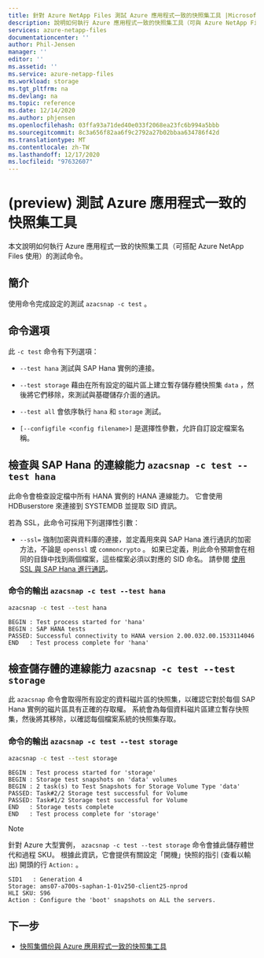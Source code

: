 ```yaml
---
title: 針對 Azure NetApp Files 測試 Azure 應用程式一致的快照集工具 |Microsoft Docs
description: 說明如何執行 Azure 應用程式一致的快照集工具（可與 Azure NetApp Files 搭配使用）的測試命令。
services: azure-netapp-files
documentationcenter: ''
author: Phil-Jensen
manager: ''
editor: ''
ms.assetid: ''
ms.service: azure-netapp-files
ms.workload: storage
ms.tgt_pltfrm: na
ms.devlang: na
ms.topic: reference
ms.date: 12/14/2020
ms.author: phjensen
ms.openlocfilehash: 03ffa93a71ded40e033f2068ea23fc6b994a5bbb
ms.sourcegitcommit: 8c3a656f82aa6f9c2792a27b02bbaa634786f42d
ms.translationtype: MT
ms.contentlocale: zh-TW
ms.lasthandoff: 12/17/2020
ms.locfileid: "97632607"
---
```

# <a name="test-azure-application-consistent-snapshot-tool-preview"></a> (preview) 測試 Azure 應用程式一致的快照集工具

本文說明如何執行 Azure 應用程式一致的快照集工具（可搭配 Azure NetApp Files 使用）的測試命令。

## <a name="introduction"></a>簡介

使用命令完成設定的測試 `azacsnap -c test` 。

## <a name="command-options"></a>命令選項

此 `-c test` 命令有下列選項：

- `--test hana`  測試與 SAP Hana 實例的連接。

- `--test storage` 藉由在所有設定的磁片區上建立暫存儲存體快照集 `data` ，然後將它們移除，來測試與基礎儲存介面的通訊。 

- `--test all` 會依序執行 `hana` 和 `storage` 測試。

- `[--configfile <config filename>]` 是選擇性參數，允許自訂設定檔案名稱。

## <a name="check-connectivity-with-sap-hana-azacsnap--c-test---test-hana"></a>檢查與 SAP Hana 的連線能力 `azacsnap -c test --test hana`

此命令會檢查設定檔中所有 HANA 實例的 HANA 連線能力。 它會使用 HDBuserstore 來連接到 SYSTEMDB 並提取 SID 資訊。

若為 SSL，此命令可採用下列選擇性引數：

- `--ssl=` 強制加密與資料庫的連接，並定義用來與 SAP Hana 進行通訊的加密方法，不論是 `openssl` 或 `commoncrypto` 。 如果已定義，則此命令預期會在相同的目錄中找到兩個檔案，這些檔案必須以對應的 SID 命名。 請參閱 [使用 SSL 與 SAP Hana 進行通訊](azacsnap-installation.md#using-ssl-for-communication-with-sap-hana)。

### <a name="output-of-the-azacsnap--c-test---test-hana-command"></a>命令的輸出 `azacsnap -c test --test hana`

```bash
azacsnap -c test --test hana
```

```output
BEGIN : Test process started for 'hana'
BEGIN : SAP HANA tests
PASSED: Successful connectivity to HANA version 2.00.032.00.1533114046
END   : Test process complete for 'hana'
```

## <a name="check-connectivity-with-storage-azacsnap--c-test---test-storage"></a>檢查儲存體的連線能力 `azacsnap -c test --test storage`

此 `azacsnap` 命令會取得所有設定的資料磁片區的快照集，以確認它對於每個 SAP Hana 實例的磁片區具有正確的存取權。 系統會為每個資料磁片區建立暫存快照集，然後將其移除，以確認每個檔案系統的快照集存取。

### <a name="output-of-the-azacsnap--c-test---test-storage-command"></a>命令的輸出 `azacsnap -c test --test storage`

```bash
azacsnap -c test --test storage
```

```output
BEGIN : Test process started for 'storage'
BEGIN : Storage test snapshots on 'data' volumes
BEGIN : 2 task(s) to Test Snapshots for Storage Volume Type 'data'
PASSED: Task#2/2 Storage test successful for Volume
PASSED: Task#1/2 Storage test successful for Volume
END   : Storage tests complete
END   : Test process complete for 'storage'
```

> [!NOTE]
> 針對 Azure 大型實例， `azacsnap -c test --test storage` 命令會據此儲存體世代和過程 SKU。  根據此資訊，它會提供有關設定「開機」快照的指引 (查看以輸出) 開頭的行 `Action:` 。

```output
SID1   : Generation 4
Storage: ams07-a700s-saphan-1-01v250-client25-nprod
HLI SKU: S96
Action : Configure the 'boot' snapshots on ALL the servers.
```

## <a name="next-steps"></a>下一步

- [快照集備份與 Azure 應用程式一致的快照集工具](azacsnap-cmd-ref-backup.md)
